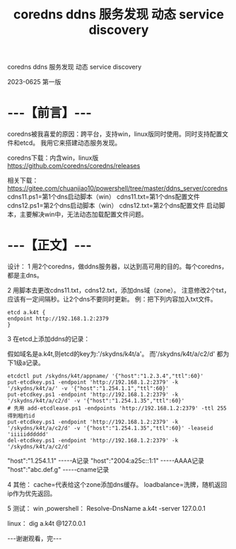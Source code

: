 ﻿---
categories: k4t2
layout: post
title: coredns ddns 服务发现 动态 service discovery
---

coredns ddns 服务发现 动态 service discovery

2023-0625 第一版


# ---【前言】---
coredns被我喜爱的原因：跨平台，支持win，linux版同时使用。同时支持配置文件和etcd。
我用它来搭建动态服务发现。

coredns下载：内含win，linux版
https://github.com/coredns/coredns/releases


相关下载：
https://gitee.com/chuanjiao10/powershell/tree/master/ddns_server/coredns
cdns11.ps1=第1个dns启动脚本（win）
cdns11.txt=第1个dns配置文件
cdns12.ps1=第2个dns启动脚本（win）
cdns12.txt=第2个dns配置文件
启动脚本，主要解决win中，无法动态加载配置文件问题。


# ---【正文】---

设计：
1 用2个coredns，做ddns服务器，以达到高可用的目的。每个coredns，都是主dns。

2 用脚本去更改cdns11.txt，cdns12.txt，添加dns域（zone）。
注意修改2个txt，应该有一定间隔秒。让2个dns不要同时更新。
例：把下列内容加入txt文件。

```
etcd a.k4t {
endpoint http://192.168.1.2:2379
}

```

3 在etcd上添加ddns的记录：

假如域名是a.k4t,则etcd的key为:'/skydns/k4t/a'。
而'/skydns/k4t/a/c2/d' 都为下1级a记录。


```
etcdctl put /skydns/k4t/appname/ '{"host":"1.2.3.4","ttl":60}'
put-etcdkey.ps1 -endpoint 'http://192.168.1.2:2379' -k '/skydns/k4t/a/' -v '{"host":"1.254.1.1","ttl":60}'
put-etcdkey.ps1 -endpoint 'http://192.168.1.2:2379' -k '/skydns/k4t/a/c2/d' -v '{"host":"1.254.1.35","ttl":60}'
# 先用 add-etcdlease.ps1 -endpoints 'http://192.168.1.2:2379' -ttl 255 得到租约id
put-etcdkey.ps1 -endpoint 'http://192.168.1.2:2379' -k '/skydns/k4t/a/c2/d' -v '{"host":"1.254.1.35","ttl":60}' -leaseid 'iiiiidddddd'
del-etcdkey.ps1 -endpoint 'http://192.168.1.2:2379' -k '/skydns/k4t/a/c2/d'
```



"host":"1.254.1.1" -----A记录
"host":"2004:a25c::1:1" -----AAAA记录
"host":"abc.def.g" -----cname记录

4 其他：
cache=代表给这个zone添加dns缓存。
loadbalance=洗牌，随机返回ip作为优先返回。



5 测试：
win ,powershell：
Resolve-DnsName a.k4t -server 127.0.0.1

linux：
dig a.k4t @127.0.0.1


---谢谢观看，完---


